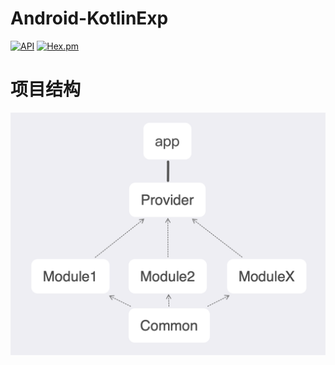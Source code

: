 # Android-KotlinExp
[![API](https://img.shields.io/badge/API-19%2B-brightgreen.svg?style=flat)](https://android-arsenal.com/api?level=19)
[![Hex.pm](https://img.shields.io/hexpm/l/plug.svg)](https://github.com/yichen454/Android-KotlinExp/blob/master/LICENSE)

# 项目结构
![Image text](https://raw.githubusercontent.com/yichen454/Android-KotlinExp/master/doc/structure.png)

